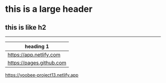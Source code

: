 # this is a large header
## this is like h2
---
| heading 1 |
| --- | 
| https://app.netlify.com |
| https://pages.github.com |

https://yoobee-project13.netlify.app